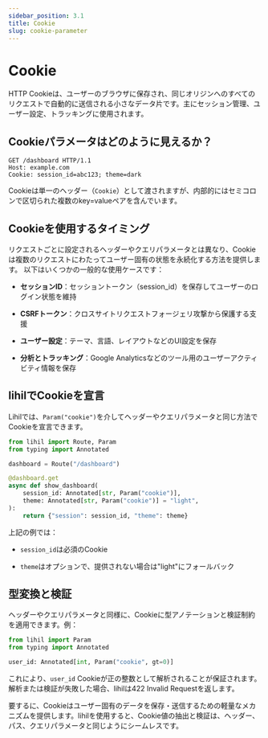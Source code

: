 ```yaml
---
sidebar_position: 3.1
title: Cookie
slug: cookie-parameter
---
```


# Cookie

HTTP Cookieは、ユーザーのブラウザに保存され、同じオリジンへのすべてのリクエストで自動的に送信される小さなデータ片です。主にセッション管理、ユーザー設定、トラッキングに使用されます。

## Cookieパラメータはどのように見えるか？

```http
GET /dashboard HTTP/1.1
Host: example.com
Cookie: session_id=abc123; theme=dark
```

Cookieは単一のヘッダー（`Cookie`）として渡されますが、内部的にはセミコロンで区切られた複数のkey=valueペアを含んでいます。

## Cookieを使用するタイミング

リクエストごとに設定されるヘッダーやクエリパラメータとは異なり、Cookieは複数のリクエストにわたってユーザー固有の状態を永続化する方法を提供します。
以下はいくつかの一般的な使用ケースです：

- **セッションID**：セッショントークン（session_id）を保存してユーザーのログイン状態を維持

- **CSRFトークン**：クロスサイトリクエストフォージェリ攻撃から保護する支援

- **ユーザー設定**：テーマ、言語、レイアウトなどのUI設定を保存

- **分析とトラッキング**：Google Analyticsなどのツール用のユーザーアクティビティ情報を保存

## lihilでCookieを宣言

Lihilでは、`Param("cookie")`を介してヘッダーやクエリパラメータと同じ方法でCookieを宣言できます。

```python
from lihil import Route, Param
from typing import Annotated

dashboard = Route("/dashboard")

@dashboard.get
async def show_dashboard(
    session_id: Annotated[str, Param("cookie")],
    theme: Annotated[str, Param("cookie")] = "light",
):
    return {"session": session_id, "theme": theme}
```

上記の例では：

- `session_id`は必須のCookie

- `theme`はオプションで、提供されない場合は"light"にフォールバック

## 型変換と検証

ヘッダーやクエリパラメータと同様に、Cookieに型アノテーションと検証制約を適用できます。例：

```python
from lihil import Param
from typing import Annotated

user_id: Annotated[int, Param("cookie", gt=0)]
```

これにより、`user_id` Cookieが正の整数として解析されることが保証されます。解析または検証が失敗した場合、lihilは422 Invalid Requestを返します。

要するに、Cookieはユーザー固有のデータを保存・送信するための軽量なメカニズムを提供します。lihilを使用すると、Cookie値の抽出と検証は、ヘッダー、パス、クエリパラメータと同じようにシームレスです。